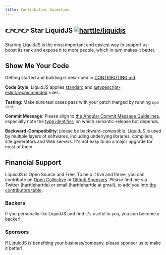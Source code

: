 ```yaml
---
title: Contribution Guideline
---
```


## 👉👉👉 Star LiquidJS  [![harttle/liquidjs](https://img.shields.io/github/stars/harttle/liquidjs?style=flat-square)][liquidjs]

Starring LiquidJS is the most important and easiest way to support us: boost its rank and expose it to more people, which in turn makes it better.

## Show Me Your Code

Getting started and building is described in [CONTRIBUTING.md](https://github.com/harttle/liquidjs/blob/master/CONTRIBUTING.md).

**Code Style**: LiquidJS applies [standard](https://github.com/standard/eslint-config-standard) and [@typescript-eslint/recommended](https://github.com/typescript-eslint/typescript-eslint/blob/master/packages/eslint-plugin/src/configs/recommended.json) rules.

**Testing**: Make sure test cases pass with your patch merged by running `npm test`

**Commit Message**: Please align to [the Angular Commit Message Guidelines](https://github.com/angular/angular.js/blob/master/DEVELOPERS.md#commits), especially note the [type identifier](https://github.com/angular/angular.js/blob/master/DEVELOPERS.md#type), on which semantic-release bot depends.

**Backward-Compatibility**: please be backward-compatible. LiquidJS is used by multiple layers of softwares, including underlying libraries, compilers, site generators and Web servers. It's not easy to do a major upgrade for most of them.

## Financial Support

LiquidJS is Open Source and Free. To help it live and thrive, you can contribute on [Open Collective][oc] or [Github Sponsors](https://github.com/sponsors/harttle). Please find me via Twitter (harttleharttle) or email (harttleharttle at gmail), to add you into [the contributors table](https://github.com/harttle/liquidjs#contributors-).

### Backers
If you personally like LiquidJS and find it's useful to you, you can become a backer!

<object type="image/svg+xml" data="https://opencollective.com/liquidjs/backers.svg?avatarHeight=72"></object>

### Sponsors
If LiquidJS is benefiting your business/company, please sponsor us to make it better!

<object type="image/svg+xml" data="https://opencollective.com/liquidjs/sponsors.svg?avatarHeight=72"></object>

[oc]: https://opencollective.com/liquidjs/contribute/backer-10665/checkout
[shopify/liquid]: https://shopify.github.io/liquid/
[caniuse-promises]: http://caniuse.com/#feat=promises
[pp]: https://github.com/taylorhakes/promise-polyfill
[tutorial]: https://shopify.github.io/liquid/basics/introduction/
[liquidjs]: https://github.com/harttle/liquidjs
